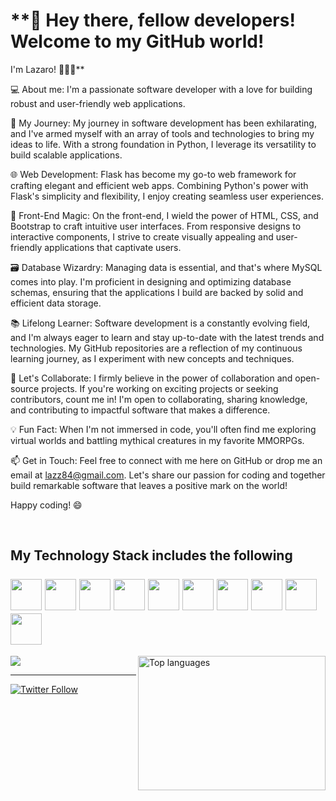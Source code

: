 # **👋 Hey there, fellow developers! Welcome to my GitHub world! 
I'm Lazaro! 👨🏻‍💻**

💻 About me:
I'm a passionate software developer with a love for building robust and user-friendly web applications.

🚀 My Journey:
My journey in software development has been exhilarating, and I've armed myself with an array of tools and technologies to bring my ideas to life. With a strong foundation in Python, I leverage its versatility to build scalable applications.

🌐 Web Development:
Flask has become my go-to web framework for crafting elegant and efficient web apps. Combining Python's power with Flask's simplicity and flexibility, I enjoy creating seamless user experiences.

🎨 Front-End Magic:
On the front-end, I wield the power of HTML, CSS, and Bootstrap to craft intuitive user interfaces. From responsive designs to interactive components, I strive to create visually appealing and user-friendly applications that captivate users.

🗃️ Database Wizardry:
Managing data is essential, and that's where MySQL comes into play. I'm proficient in designing and optimizing database schemas, ensuring that the applications I build are backed by solid and efficient data storage.

📚 Lifelong Learner:
Software development is a constantly evolving field, and I'm always eager to learn and stay up-to-date with the latest trends and technologies. My GitHub repositories are a reflection of my continuous learning journey, as I experiment with new concepts and techniques.

🤝 Let's Collaborate:
I firmly believe in the power of collaboration and open-source projects. If you're working on exciting projects or seeking contributors, count me in! I'm open to collaborating, sharing knowledge, and contributing to impactful software that makes a difference.

💡 Fun Fact:
When I'm not immersed in code, you'll often find me exploring virtual worlds and battling mythical creatures in my favorite MMORPGs. 

📫 Get in Touch:
Feel free to connect with me here on GitHub or drop me an email at lazz84@gmail.com. Let's share our passion for coding and together build remarkable software that leaves a positive mark on the world!

Happy coding! 😄

<br>

## My Technology Stack includes the following <br><br> <img src="https://cdn.jsdelivr.net/gh/devicons/devicon/icons/html5/html5-plain-wordmark.svg" width="50" height="50"> <img src="https://cdn.jsdelivr.net/gh/devicons/devicon/icons/css3/css3-plain-wordmark.svg" width="50" height="50"> <img src="https://camo.githubusercontent.com/c76217244e1b3700a87058abf858e20a313b06dfadd972121d0d42de5bd20fa5/68747470733a2f2f63646e2e6a7364656c6976722e6e65742f67682f64657669636f6e732f64657669636f6e2f69636f6e732f626f6f7473747261702f626f6f7473747261702d6f726967696e616c2e737667" width="50" height="50"> <img src="https://cdn.jsdelivr.net/gh/devicons/devicon/icons/javascript/javascript-plain.svg" width="50" height="50"> <img src="https://user-images.githubusercontent.com/116032611/226149156-623663f9-bf6e-49ef-8723-78722c7667ab.png" width="50" height="50"> <img src="https://user-images.githubusercontent.com/116032611/226149337-e0a48358-103a-43b4-9457-ea97eeeed86a.png" width="50" height="50"> <img src="https://user-images.githubusercontent.com/116032611/226149795-fa83c2ed-2a75-44cd-bd06-c7c41b7f0b03.png" width="50" height="50"> <img src="https://camo.githubusercontent.com/dc9e7e657b4cd5ba7d819d1a9ce61434bd0ddbb94287d7476b186bd783b62279/68747470733a2f2f63646e2e6a7364656c6976722e6e65742f67682f64657669636f6e732f64657669636f6e2f69636f6e732f6769742f6769742d6f726967696e616c2e737667" width="50" height="50"> <img src="https://avatars.githubusercontent.com/u/13171334?s=280&v=4" width="50" height="50"> <img src="https://user-images.githubusercontent.com/116032611/234935770-632021a4-41f5-47cd-b1c9-af0e8ee2cab7.png" width="50" height="50">

  <!-- Most Used Languages -->
<img align="right" height="215" width="300" src="https://github-readme-stats.vercel.app/api/top-langs/?username=lazaromasot&layout=compact&bg_color=00000000&theme=dark" alt="Top languages" />
  <!-- GitHub Stats -->
</a><img src="https://github-readme-stats.vercel.app/api?username=lazaromasot&show_icons=true&bg_color=00000000&theme=dark">
<hr>
  <!-- Social Links With Follower Counts -->
<a href="https://twitter.com/LazDMasotDev"><img alt="Twitter Follow" src="https://img.shields.io/twitter/follow/LazDMasotDev?label=Twitter!&style=for-the-badge&logo=twitter&color=1DA1F2"> </a>
